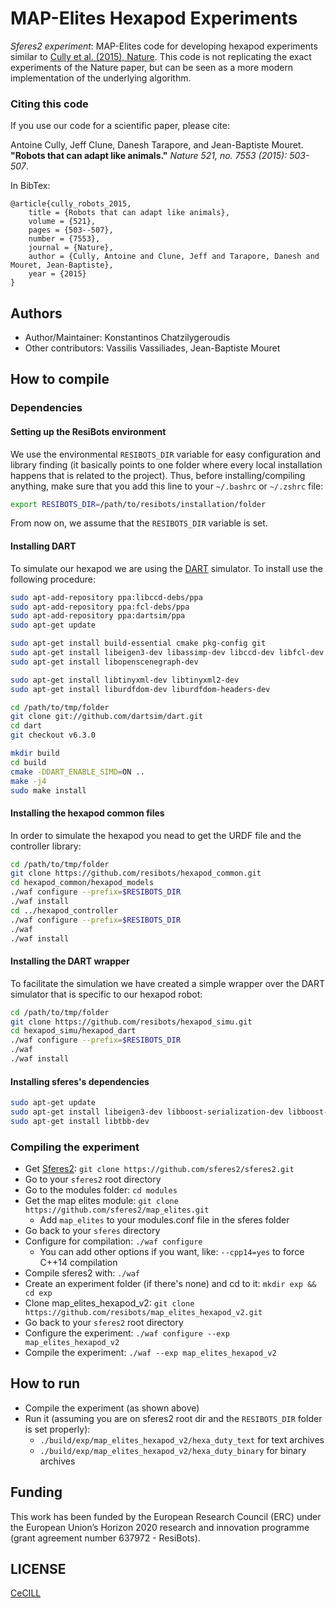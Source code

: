 # MAP-Elites Hexapod Experiments

*Sferes2 experiment*: MAP-Elites code for developing hexapod experiments similar to [Cully et al. (2015), Nature](https://github.com/resibots/cully_2015_nature). This code is not replicating the exact experiments of the Nature paper, but can be seen as a more modern implementation of the underlying algorithm.

### Citing this code

If you use our code for a scientific paper, please cite:

Antoine Cully, Jeff Clune, Danesh Tarapore, and Jean-Baptiste Mouret. **"Robots that can adapt like animals."** *Nature 521, no. 7553 (2015): 503-507*.

In BibTex:
  
    @article{cully_robots_2015,
        title = {Robots that can adapt like animals},
        volume = {521},
        pages = {503--507},
        number = {7553},
        journal = {Nature},
        author = {Cully, Antoine and Clune, Jeff and Tarapore, Danesh and Mouret, Jean-Baptiste},
        year = {2015}
    }

## Authors
- Author/Maintainer: Konstantinos Chatzilygeroudis
- Other contributors: Vassilis Vassiliades, Jean-Baptiste Mouret

## How to compile

### Dependencies

#### Setting up the ResiBots environment

We use the environmental `RESIBOTS_DIR` variable for easy configuration and library finding (it basically points to one folder where every local installation happens that is related to the project). Thus, before installing/compiling anything, make sure that you add this line to your `~/.bashrc` or `~/.zshrc` file:

```bash
export RESIBOTS_DIR=/path/to/resibots/installation/folder
```

From now on, we assume that the `RESIBOTS_DIR` variable is set.

#### Installing DART

To simulate our hexapod we are using the [DART] simulator. To install use the following procedure:

```bash
sudo apt-add-repository ppa:libccd-debs/ppa
sudo apt-add-repository ppa:fcl-debs/ppa
sudo apt-add-repository ppa:dartsim/ppa
sudo apt-get update

sudo apt-get install build-essential cmake pkg-config git
sudo apt-get install libeigen3-dev libassimp-dev libccd-dev libfcl-dev libboost-regex-dev libboost-system-dev libode-dev
sudo apt-get install libopenscenegraph-dev

sudo apt-get install libtinyxml-dev libtinyxml2-dev
sudo apt-get install liburdfdom-dev liburdfdom-headers-dev

cd /path/to/tmp/folder
git clone git://github.com/dartsim/dart.git
cd dart
git checkout v6.3.0

mkdir build
cd build
cmake -DDART_ENABLE_SIMD=ON ..
make -j4
sudo make install
```

#### Installing the hexapod common files

In order to simulate the hexapod you nead to get the URDF file and the controller library:

```bash
cd /path/to/tmp/folder
git clone https://github.com/resibots/hexapod_common.git
cd hexapod_common/hexapod_models
./waf configure --prefix=$RESIBOTS_DIR
./waf install
cd ../hexapod_controller
./waf configure --prefix=$RESIBOTS_DIR
./waf
./waf install
```

#### Installing the DART wrapper

To facilitate the simulation we have created a simple wrapper over the DART simulator that is specific to our hexapod robot:

```bash
cd /path/to/tmp/folder
git clone https://github.com/resibots/hexapod_simu.git
cd hexapod_simu/hexapod_dart
./waf configure --prefix=$RESIBOTS_DIR
./waf
./waf install
```

#### Installing sferes's dependencies

```bash
sudo apt-get update
sudo apt-get install libeigen3-dev libboost-serialization-dev libboost-filesystem-dev libboost-test-dev libboost-program-options-dev libboost-thread-dev libboost-regex-dev libboost-graph-dev
sudo apt-get install libtbb-dev
```

### Compiling the experiment

- Get [Sferes2]: `git clone https://github.com/sferes2/sferes2.git`
- Go to your `sferes2` root directory
- Go to the modules folder: `cd modules`
- Get the map elites module: `git clone https://github.com/sferes2/map_elites.git`
  - Add `map_elites` to your modules.conf file in the sferes folder 
- Go back to your `sferes` directory
- Configure for compilation: `./waf configure`
    - You can add other options if you want, like: `--cpp14=yes` to force C++14 compilation
- Compile sferes2 with: `./waf`
- Create an experiment folder (if there's none) and cd to it: `mkdir exp && cd exp`
- Clone map_elites_hexapod_v2: `git clone https://github.com/resibots/map_elites_hexapod_v2.git`
- Go back to your `sferes2` root directory
- Configure the experiment: `./waf configure --exp map_elites_hexapod_v2`
- Compile the experiment: `./waf --exp map_elites_hexapod_v2`

## How to run

- Compile the experiment (as shown above)
- Run it (assuming you are on sferes2 root dir and the `RESIBOTS_DIR` folder is set properly):
    - `./build/exp/map_elites_hexapod_v2/hexa_duty_text` for text archives
    - `./build/exp/map_elites_hexapod_v2/hexa_duty_binary` for binary archives

## Funding

This work has been funded by the European Research Council (ERC) under the European Union’s Horizon 2020 research and innovation programme (grant agreement number 637972 - ResiBots).

## LICENSE

[CeCILL]

[CeCILL]: http://www.cecill.info/index.en.html
[DART]: https://github.com/dartsim/dart
[Sferes2]: https://github.com/sferes2/sferes2
